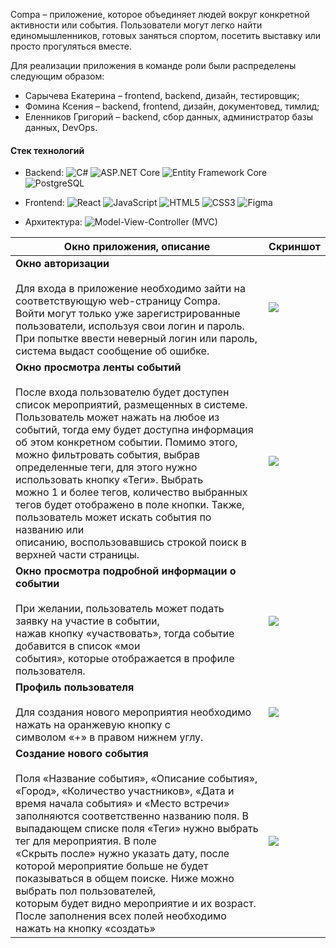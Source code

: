 Compa – приложение, которое объединяет людей вокруг конкретной активности или события. Пользователи могут легко 
найти единомышленников, готовых заняться спортом, посетить выставку или просто прогуляться вместе.

Для реализации приложения в команде роли были распределены следующим образом:
- Сарычева Екатерина – frontend, backend, дизайн, тестировщик;
- Фомина Ксения – backend, frontend, дизайн, документовед, тимлид;
- Еленников Григорий – backend, сбор данных, администратор базы данных, DevOps.

#### Стек технологий
- Backend:
![C#](https://img.shields.io/badge/c%23-%23239120.svg?style=for-the-badge&logo=c-sharp&logoColor=white)
![ASP.NET Core](https://img.shields.io/badge/ASP.NET_Core-512BD4.svg?style=for-the-badge&logo=.net&logoColor=white)
![Entity Framework Core](https://img.shields.io/badge/Entity_Framework_Core-007396.svg?style=for-the-badge&logo=microsoftsqlserver&logoColor=white)
![PostgreSQL](https://img.shields.io/badge/PostgreSQL-4169E1.svg?style=for-the-badge&logo=postgresql&logoColor=white)
  
- Frontend:
![React](https://img.shields.io/badge/react-%2320232a.svg?style=for-the-badge&logo=react&logoColor=%2361DAFB)
![JavaScript](https://img.shields.io/badge/javascript-%23323330.svg?style=for-the-badge&logo=javascript&logoColor=%23F7DF1E)
![HTML5](https://img.shields.io/badge/html5-%23E34F26.svg?style=for-the-badge&logo=html5&logoColor=white)
![CSS3](https://img.shields.io/badge/css3-%231572B6.svg?style=for-the-badge&logo=css3&logoColor=white)
![Figma](https://img.shields.io/badge/figma-%23F24E1E.svg?style=for-the-badge&logo=figma&logoColor=white)

- Архитектура:
![Model-View-Controller (MVC)](https://img.shields.io/badge/MVC-005C84.svg?style=for-the-badge&logo=filepattern&logoColor=white)

| Окно приложения, описание | Скриншот |
|-|-|
| **Окно авторизации** <br><br> Для входа в приложение необходимо зайти на соответствующую web-страницу Compa. <br> Войти могут только уже зарегистрированные пользователи, используя свои логин и пароль.<br> При попытке ввести неверный логин или пароль, система выдаст сообщение об ошибке. | <img src="https://github.com/user-attachments/assets/d6c8e607-5845-4b15-a344-09a86656cde9"> |
|**Окно просмотра ленты событий** <br><br> После входа пользователю будет доступен список мероприятий, размещенных в системе. <br> Пользователь может нажать на любое из событий, тогда ему будет доступна информация об этом конкретном событии. Помимо этого, можно фильтровать события, выбрав определенные теги, для этого нужно использовать кнопку «Теги». Выбрать <br> можно 1 и более тегов, количество выбранных тегов будет отображено в поле кнопки. Также, пользователь может искать события по названию или <br> описанию, воспользовавшись строкой поиск в верхней части страницы. |<img src="https://github.com/user-attachments/assets/5e0c5262-a009-48dd-b2f3-38e6cf0589e1"> | 
|**Окно просмотра подробной информации о событии** <br><br> При желании, пользователь может подать заявку на участие в событии, <br> нажав кнопку «участвовать», тогда событие добавится в список «мои <br> события», которые отображается в профиле пользователя.| <img src="https://github.com/user-attachments/assets/1d7f49dd-fd6a-472f-8787-ae85e7158b39"> |
| **Профиль пользователя** <br><br> Для создания нового мероприятия необходимо нажать на оранжевую кнопку с <br> символом «+» в правом нижнем углу.  | <img src="https://github.com/user-attachments/assets/5811f9ee-9c83-4f3f-ac4e-a586d466cf08"> | 
|**Создание нового события** <br><br> Поля «Название события», «Описание события», «Город», «Количество участников», «Дата и время начала события» и «Место встречи» <br> заполняются соответственно названию поля. В выпадающем списке поля «Теги» нужно выбрать тег для мероприятия. В поле <br> «Скрыть после» нужно указать дату, после которой мероприятие больше не будет показываться в общем поиске. Ниже можно выбрать пол пользователей, <br> которым будет видно мероприятие и их возраст. После заполнения всех полей необходимо нажать на кнопку «создать»  | <img src="https://github.com/user-attachments/assets/a4600727-7dbc-4e3d-bff3-91022ccccf37" > |



  
